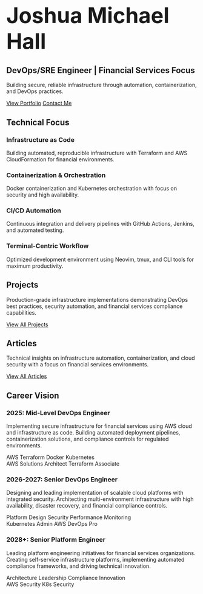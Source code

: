 <div class="hero-section with-divider">
  <div class="hero-content">
    <h1 style="font-size: 3.5rem; margin-bottom: 0.5rem;">Joshua Michael Hall</h1>
    <h2>DevOps/SRE Engineer | Financial Services Focus</h2>
    <p>Building secure, reliable infrastructure through automation, containerization, and DevOps practices.</p>
    <div class="hero-links">
      <a href="/portfolio" class="btn primary-btn">View Portfolio</a>
      <a href="/contact" class="btn secondary-btn">Contact Me</a>
    </div>
  </div>
</div>

<div class="home-section with-divider" id="technical-focus">
  <h2>Technical Focus</h2>
  <div class="tech-focus-grid">
    <div class="tech-focus-item">
      <h3>Infrastructure as Code</h3>
      <p>Building automated, reproducible infrastructure with Terraform and AWS CloudFormation for financial environments.</p>
    </div>
    <div class="tech-focus-item">
      <h3>Containerization & Orchestration</h3>
      <p>Docker containerization and Kubernetes orchestration with focus on security and high availability.</p>
    </div>
    <div class="tech-focus-item">
      <h3>CI/CD Automation</h3>
      <p>Continuous integration and delivery pipelines with GitHub Actions, Jenkins, and automated testing.</p>
    </div>
    <div class="tech-focus-item">
      <h3>Terminal-Centric Workflow</h3>
      <p>Optimized development environment using Neovim, tmux, and CLI tools for maximum productivity.</p>
    </div>
  </div>
</div>

<div class="home-section with-divider" id="projects">
  <h2>Projects</h2>
  <p class="section-description">Production-grade infrastructure implementations demonstrating DevOps best practices, security automation, and financial services compliance capabilities.</p>
  <div id="github-projects"></div>
  <div class="section-link">
    <a href="/portfolio" class="btn outlined-btn">View All Projects</a>
  </div>
</div>

<div class="home-section no-divider" id="articles">
  <h2>Articles</h2>
  <p class="section-description">Technical insights on infrastructure automation, containerization, and cloud security with a focus on financial services environments.</p>
  <div id="devto-articles"></div>
  <div class="section-link">
    <a href="/blog" class="btn outlined-btn">View All Articles</a>
  </div>
</div>

<div class="home-section no-divider" id="career-vision">
  <h2>Career Vision</h2>
  <div class="career-timeline">
    <div class="timeline-item">
      <div class="timeline-marker"></div>
      <div class="timeline-content">
        <h3>2025: Mid-Level DevOps Engineer</h3>
        <p>Implementing secure infrastructure for financial services using AWS cloud and infrastructure as code. Building automated deployment pipelines, containerization solutions, and compliance controls for regulated environments.</p>
        <div class="timeline-details-row">
          <div class="timeline-skills">
            <span class="skill-tag">AWS</span>
            <span class="skill-tag">Terraform</span>
            <span class="skill-tag">Docker</span>
            <span class="skill-tag">Kubernetes</span>
          </div>
          <div class="timeline-certs">
            <span class="cert-badge">AWS Solutions Architect</span>
            <span class="cert-badge">Terraform Associate</span>
          </div>
        </div>
      </div>
    </div>
    <div class="timeline-item">
      <div class="timeline-marker"></div>
      <div class="timeline-content">
        <h3>2026-2027: Senior DevOps Engineer</h3>
        <p>Designing and leading implementation of scalable cloud platforms with integrated security. Architecting multi-environment infrastructure with high availability, disaster recovery, and financial compliance controls.</p>
        <div class="timeline-details-row">
          <div class="timeline-skills">
            <span class="skill-tag">Platform Design</span>
            <span class="skill-tag">Security</span>
            <span class="skill-tag">Performance</span>
            <span class="skill-tag">Monitoring</span>
          </div>
          <div class="timeline-certs">
            <span class="cert-badge">Kubernetes Admin</span>
            <span class="cert-badge">AWS DevOps Pro</span>
          </div>
        </div>
      </div>
    </div>
    <div class="timeline-item">
      <div class="timeline-marker"></div>
      <div class="timeline-content">
        <h3>2028+: Senior Platform Engineer</h3>
        <p>Leading platform engineering initiatives for financial services organizations. Creating self-service infrastructure platforms, implementing automated compliance frameworks, and driving technical innovation.</p>
        <div class="timeline-details-row">
          <div class="timeline-skills">
            <span class="skill-tag">Architecture</span>
            <span class="skill-tag">Leadership</span>
            <span class="skill-tag">Compliance</span>
            <span class="skill-tag">Innovation</span>
          </div>
          <div class="timeline-certs">
            <span class="cert-badge">AWS Security</span>
            <span class="cert-badge">K8s Security</span>
          </div>
        </div>
      </div>
    </div>
  </div>
</div>


<script>
  // Add animation to timeline items
  document.addEventListener('DOMContentLoaded', function() {
    const timelineItems = document.querySelectorAll('.timeline-item');
    
    const observer = new IntersectionObserver((entries) => {
      entries.forEach(entry => {
        if (entry.isIntersecting) {
          entry.target.classList.add('animate');
        }
      });
    }, { threshold: 0.5 });
    
    timelineItems.forEach(item => {
      observer.observe(item);
    });
  });
</script>